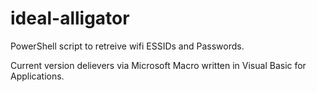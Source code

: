 # ideal-alligator
PowerShell script to retreive wifi ESSIDs and Passwords.

Current version delievers via Microsoft Macro written in Visual Basic for Applications.
